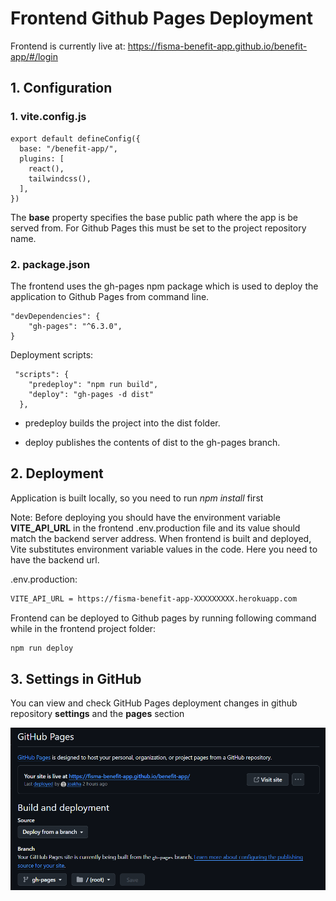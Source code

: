 # Frontend Github Pages Deployment

Frontend is currently live at: https://fisma-benefit-app.github.io/benefit-app/#/login

## 1. Configuration

### 1. vite.config.js

```
export default defineConfig({
  base: "/benefit-app/",
  plugins: [
    react(),
    tailwindcss(),
  ],
})
```

The **base** property specifies the base public path where the app is be served from. For Github Pages this must be set to the project repository name.

### 2. package.json

The frontend uses the gh-pages npm package which is used to deploy the application to Github Pages from command line.

```
"devDependencies": {
    "gh-pages": "^6.3.0",
}
```

Deployment scripts:

```
 "scripts": {
    "predeploy": "npm run build",
    "deploy": "gh-pages -d dist"
  },
```

- predeploy builds the project into the dist folder.

- deploy publishes the contents of dist to the gh-pages branch.

## 2. Deployment

Application is built locally, so you need to run *npm install* first

Note: Before deploying you should have the environment variable **VITE_API_URL** in the frontend .env.production file and its value should match the backend server address. When frontend is built and deployed, Vite substitutes environment variable values in the code. Here you need to have the backend url.

.env.production:

```sh
VITE_API_URL = https://fisma-benefit-app-XXXXXXXXX.herokuapp.com
```

Frontend can be deployed to Github pages by running following command while in the frontend project folder:

```sh
npm run deploy
```

## 3. Settings in GitHub

You can view and check GitHub Pages deployment changes in github repository **settings** and the **pages** section

![image](img/images_for_manuals/github_pages_deployment.png)
